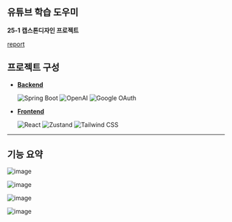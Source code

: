 ## 유튜브 학습 도우미
**25-1 캡스톤디자인 프로젝트**

[report](https://drive.google.com/file/d/1_9Kp8n4KWfB6USjmv5a_xSVTTfnOVp5S/view?usp=drive_link)

## 프로젝트 구성
- [**Backend**](https://github.com/youtube-lecture-note/backend)
  <p align="left">
  <img src="https://img.shields.io/badge/Spring_Boot-6DB33F?style=for-the-badge&logo=springboot&logoColor=white" alt="Spring Boot"/>
  <img src="https://img.shields.io/badge/OpenAI-412991?style=for-the-badge&logo=openai&logoColor=white" alt="OpenAI"/>
  <img src="https://img.shields.io/badge/Google_OAuth-4285F4?style=for-the-badge&logo=google&logoColor=white" alt="Google OAuth"/>
  </p>
- [**Frontend**](https://github.com/youtube-lecture-note/frontend)
  <p align="left">
  <img src="https://img.shields.io/badge/React-61DAFB?style=for-the-badge&logo=react&logoColor=black" alt="React"/>
  <img src="https://img.shields.io/badge/Zustand-00B67A?style=for-the-badge&logo=zustand&logoColor=white" alt="Zustand"/>
  <img src="https://img.shields.io/badge/Tailwind_CSS-06B6D4?style=for-the-badge&logo=tailwind-css&logoColor=white" alt="Tailwind CSS"/>
  </p>

---

## 기능 요약

![image](https://github.com/user-attachments/assets/801f474a-308c-4c3f-a96d-f059be727d11)

![image](https://github.com/user-attachments/assets/f5b343d1-dd7e-4916-a0fe-dadf1325d067)

![image](https://github.com/user-attachments/assets/88e30e8c-c08f-4df5-b6a3-43f90ab7f1ec)

![image](https://github.com/user-attachments/assets/3fd26c74-dea0-446c-a45a-faa30bed9dfb)


